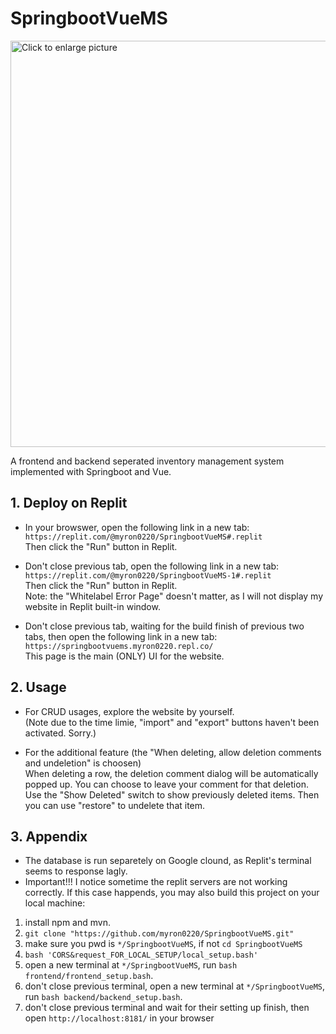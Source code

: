 # SpringbootVueMS

<a href="https://drive.google.com/uc?export=view&id=1qVz2EXmIZCi697SQFHvcB1XV7TJpnjN_">
  <img src="https://drive.google.com/uc?export=view&id=1qVz2EXmIZCi697SQFHvcB1XV7TJpnjN_" style="width: 650px; max-width: 100%; height: auto" title="Click to enlarge picture" />
</a>  


A frontend and backend seperated inventory management system implemented with Springboot and Vue.

## 1. Deploy on Replit
- In your browswer, open the following link in a new tab:  
`https://replit.com/@myron0220/SpringbootVueMS#.replit`  
Then click the "Run" button in Replit.  

- Don't close previous tab, open the following link in a new tab:  
`https://replit.com/@myron0220/SpringbootVueMS-1#.replit`  
Then click the "Run" button in Replit.  
Note: the "Whitelabel Error Page" doesn't matter, as I will not display my website in Replit built-in window.

- Don't close previous tab, waiting for the build finish of previous two tabs, then open the following link in a new tab:  
`https://springbootvuems.myron0220.repl.co/`  
This page is the main (ONLY) UI for the website.

## 2. Usage
- For CRUD usages, explore the website by yourself.  
(Note due to the time limie, "import" and "export" buttons haven't been activated. Sorry.)  

- For the additional feature (the "When deleting, allow deletion comments and undeletion" is choosen)  
When deleting a row, the deletion comment dialog will be automatically popped up. You can choose to leave your comment for that deletion.  
Use the "Show Deleted" switch to show previously deleted items. Then you can use "restore" to undelete that item.

## 3. Appendix
- The database is run separetely on Google clound, as Replit's terminal seems to response lagly.
- Important!!! I notice sometime the replit servers are not working correctly. If this case happends, you may also build this project on your local machine:  
1. install npm and mvn.
2. `git clone "https://github.com/myron0220/SpringbootVueMS.git"`
3. make sure you pwd is `*/SpringbootVueMS`, if not `cd SpringbootVueMS`
4. `bash 'CORS&request_FOR_LOCAL_SETUP/local_setup.bash'`
5. open a new terminal at `*/SpringbootVueMS`, run `bash frontend/frontend_setup.bash`.
6. don't close previous terminal, open a new terminal at `*/SpringbootVueMS`, run `bash backend/backend_setup.bash`.
7. don't close previous terminal and wait for their setting up finish, then open `http://localhost:8181/` in your browser

